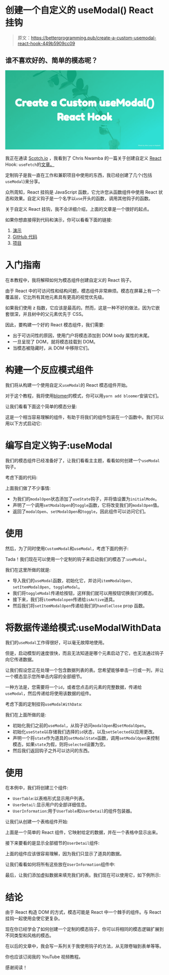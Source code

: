 # 创建一个自定义的 useModal() React 挂钩

> 原文：<https://betterprogramming.pub/create-a-custom-usemodal-react-hook-449b5909cc09>

## 谁不喜欢好的、简单的模态呢？

![](img/adfd33152d74d9cac4f1f81dd97ba949.png)

我正在通读 [Scotch.io](https://scotch.io/) ，我看到了 Chris Nwamba 的一篇关于创建自定义 [React](https://reactjs.org/) Hook: `useFetch`的[文章。](https://scotch.io/tutorials/create-a-custom-usefetch-react-hook)

定制钩子是我一直在工作和兼职项目中使用的东西，我已经创建了几个(包括`useModal`)来分享。

众所周知，React 挂钩是 JavaScript 函数，它允许您从函数组件中使用 React 状态和效果。自定义钩子是一个名字以`use`开头的函数，调用其他钩子的函数。

关于自定义 React 挂钩，我不会详细介绍，上面的文章是一个很好的起点。

如果你想直接得到代码和演示，你可以看看下面的链接:

1.  [演示](https://csb-n1drq.netlify.com/)
2.  [GitHub 代码](https://github.com/CITGuru/custom-react-modal-hook)
3.  [项目](https://codesandbox.io/s/cocky-gauss-n1drq)

# 入门指南

在本教程中，我将解释如何为模态组件创建自定义的 React 钩子。

由于 React 中的可访问性和结构问题，模态组件非常麻烦。模态在屏幕上有一个覆盖层，它比所有其他元素具有更高的视觉优先级。

如果我们使用 z 指数，它应该是最高的。然而，这是一种不好的做法，因为它嵌套很深，并且树中的父元素优先于 CSS。

因此，要构建一个好的 React 模态组件，我们需要:

*   出于可访问性的原因，使用门户将模态添加到 DOM body 属性的末尾。
*   一旦呈现了 DOM，就将模态挂载到 DOM。
*   当模态被隐藏时，从 DOM 中移除它们。

# 构建一个反应模式组件

我们将从构建一个使用自定义`useModal`的 React 模态组件开始。

对于这个教程，我将使用[blomer](https://bloomer.js.org/)的模式，你可以用`yarn add bloomer`安装它们。

让我们看看下面这个简单的模态分量:

这是一个相当容易理解的组件，有助于将我们的组件包装在一个函数中。我们可以用以下方式启动它:

# 编写自定义钩子:useModal

我们的模态组件已经准备好了，让我们看看主主题，看看如何创建一个`useModal`钩子。

考虑下面的代码:

上面我们做了不少事情:

*   为我们的`modalOpen`状态添加了`useState`钩子，并将值设置为`initialMode`。
*   声明了一个调用`setModalOpen`的`toggle`函数，它将改变我们的`modalOpen`值。
*   返回了`modalOpen`、`setModalOpen`和`toggle`，因此组件可以访问它们。

# 使用

然后，为了同时使用`CustomModal`和`useModal`，考虑下面的例子:

Tada！我们现在可以使用一个定制的钩子来启动我们的模态了:`useModal`。

我们在这里所做的就是:

*   导入我们的`useModal`函数，初始化它，并访问`itemModalOpen, setItemModalOpen, toggleModal`。
*   我们将`toggleModal`传递给按钮，这样我们就可以用按钮切换我们的模态。
*   接下来，我们将`itemModalopen`传递给`isActive`道具。
*   然后我们将`setItemModalOpen`传递给我们的`handleClose` prop 函数。

# 将数据传递给模式:useModalWithData

我们的`useModal`工作得很好，可以毫无故障地使用。

但是，启动模型的速度很快，而且无法知道是哪个元素启动了它，也无法通过钩子向它传递数据。

让我们假设您正在处理一个包含数据列表的表。您希望能够单击一行或一列，并让一个模态显示您所单击内容的全部细节。

一种方法是，您需要将一个`id`，或者您点击的元素的完整数据，传递给`useModal`，然后传递给将使用该数据的组件。

考虑下面的定制挂钩`useModalWithData`:

我们在上面所做的是:

*   初始化我们之前的`useModal`，从钩子访问`modalOpen`和`setModalOpen`。
*   初始化`useState`以存储我们选择的`id`状态，以及`setSelected`以应用更改。
*   声明一个将`state`作为道具的`setModalState`函数，调用`setModalOpen`来控制模态，如果`state`为假，则将`selected`设置为空。
*   然后我们返回钩子之外可以访问的东西。

# 使用

在本例中，我们将创建三个组件:

*   `UserTable`:以表格形式显示用户列表。
*   `UserDetail`:显示用户的全部详细信息。
*   `UserInformation`:用于`UserTable`和`UserDetail`的组件包装器。

让我们从创建一个表格组件开始:

上面是一个简单的 React 组件，它映射给定的数据，并在一个表格中显示出来。

接下来要看的是显示全部细节的`UserDetail`组件:

上面的组件应该很容易理解，因为我们只显示了道具的数据。

让我们看看如何将所有这些放在`UserInformation`组件中:

最后，让我们添加虚拟数据来填充我们的表。我们现在可以使用它，如下例所示:

# 结论

由于 React 构造 DOM 的方式，模态可能是 React 中一个棘手的组件。与 React 挂钩一起使用会使它更复杂。

现在你已经学会了如何创建一个定制的模态钩子，你可以将相同的模态逻辑扩展到不同类型和风格的模态。

在以后的文章中，我会写一系列关于我使用钩子的方法，从无限卷轴到表单等等。

你也应该订阅我的 YouTube 视频教程。

感谢阅读！
